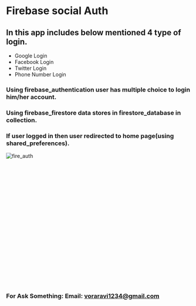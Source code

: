 # Firebase social Auth

## In this app includes below mentioned 4 type of login.
  
* Google Login
* Facebook Login
* Twitter Login
* Phone Number Login

###  Using firebase_authentication user has multiple choice to login him/her account.
###  Using firebase_firestore data stores in firestore_database in collection.
###  If user logged in then user redirected to home page(using shared_preferences).

<p>
  <img align="left" src="https://user-images.githubusercontent.com/96048173/215680034-c61fa8ee-23d2-4f0f-ad8e-7ae5e87ede8d.JPG" alt="fire_auth" />
  </br></br></br></br></br></br></br></br></br></br></br></br></br></br></br></br></br></br></br></br></br>
</p>

### For Ask Something: Email: voraravi1234@gmail.com


  
